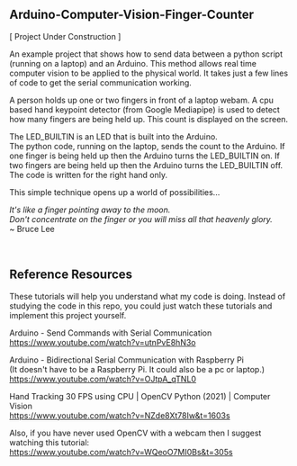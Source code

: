 ## Arduino-Computer-Vision-Finger-Counter

[ Project Under Construction ]

An example project that shows how to send data between a python script (running on a laptop) and an Arduino. This method allows real time computer vision to be applied to the physical world. It takes just a few lines of code to get the serial communication working.

A person holds up one or two fingers in front of a laptop webam. A cpu based hand keypoint detector (from Google  Mediapipe) is used to detect how many fingers are being held up. This count is displayed on the screen. 

The LED_BUILTIN is an LED that is built into the Arduino.<br>
The python code, running on the laptop, sends the count to the Arduino. If one finger is being held up then the Arduino turns the LED_BUILTIN on. If two fingers are being held up then the Arduino turns the LED_BUILTIN off. The code is written for the right hand only.

This simple technique opens up a world of possibilities...

<i>It's like a finger pointing away to the moon.<br>
Don't concentrate on the finger or you will miss all that heavenly glory.</i><br>
~ Bruce Lee

<br>

## Reference Resources

These tutorials will help you understand what 
my code is doing. Instead of studying the code in this repo, you
could just watch these tutorials and implement this project yourself.

Arduino - Send Commands with Serial Communication<br>
https://www.youtube.com/watch?v=utnPvE8hN3o

Arduino - Bidirectional Serial Communication with Raspberry Pi<br>
(It doesn't have to be a Raspberry Pi. It could also be a pc or laptop.)
https://www.youtube.com/watch?v=OJtpA_qTNL0

Hand Tracking 30 FPS using CPU | OpenCV Python (2021) | Computer Vision<br>
https://www.youtube.com/watch?v=NZde8Xt78Iw&t=1603s

Also, if you have never used OpenCV with a webcam then I suggest watching
this tutorial:<br>
https://www.youtube.com/watch?v=WQeoO7MI0Bs&t=305s

